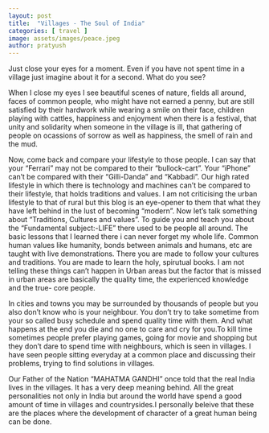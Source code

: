 ```yaml
---
layout: post
title:  "Villages - The Soul of India"
categories: [ travel ]
image: assets/images/peace.jpeg
author: pratyush
---
```



Just close your eyes for a moment. Even if you have not spent time in a village just imagine about it for a
second. What do you see?

When I close my eyes I see beautiful scenes of nature, fields all around, faces of common
people, who might have not earned a penny, but are still satisfied by their hardwork while wearing a smile on their face, children playing with cattles, happiness and enjoyment when there is a festival, that unity and solidarity when someone in the village is ill, that gathering of people on ocassions of sorrow as well as
happiness, the smell of rain and the mud.

Now, come back and compare your lifestyle to those people. I can say that your “Ferrari” may not be
compared to their “bullock-cart”. Your “iPhone” can’t be compared with their “Gilli-Danda” and “Kabbadi”.
Our high rated lifestyle in which there is technology and machines can’t be compared to their lifestyle, that holds traditions and values. I am not criticising the urban lifestyle to that of rural but this blog is
an eye-opener to them that what they have left behind in the lust of becoming “modern”.
Now let’s talk something about “Traditions, Cultures and values”. To guide you and
teach you about the “Fundamental subject:-LIFE” there used to be people all around. The
basic lessons that I learned there i can never forget my whole life. Common human values like
humanity, bonds between animals and humans, etc are taught with live demonstrations.
There you are made to follow your cultures and traditions. You are made to learn the holy,
spirutual books. I am not telling these things can’t happen in Urban areas but the factor that is
missed in urban areas are basically the quality time, the experienced knowledge and the true-
core people.

In cities and towns you may be surrounded by thousands of people but you also don’t know
who is your neighbour. You don’t try to take sometime from your so called busy schedule and
spend quality time with them. And what happens at the end you die and no one to care and
cry for you.To kill time sometimes people prefer playing games, going for movie and shopping
but they don’t dare to spend time with neighbours, which is seen in villages. I have seen
people sitting everyday at a common place and discussing their problems, trying to find
solutions in villages.

Our Father of the Nation “MAHATMA GANDHI” once told that the real India lives in the
villages. It has a very deep meaning behind. All the great personalities not only in India but
around the world have spend a good amount of time in villages and countrysides.I personally
beleive that these are the places where the development of character of a great human being
can be done.